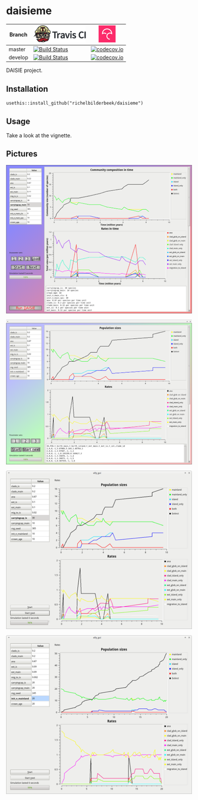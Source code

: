 # daisieme

Branch|[![Travis CI logo](pics/TravisCI.png)](https://travis-ci.org)|[![Codecov logo](pics/Codecov.png)](https://www.codecov.io)
---|---|---
master|[![Build Status](https://travis-ci.org/richelbilderbeek/daisieme.svg?branch=master)](https://travis-ci.org/richelbilderbeek/daisieme) | [![codecov.io](https://codecov.io/github/richelbilderbeek/daisieme/coverage.svg?branch=master)](https://codecov.io/github/richelbilderbeek/daisieme?branch=master)
develop|[![Build Status](https://travis-ci.org/richelbilderbeek/daisieme.svg?branch=develop)](https://travis-ci.org/richelbilderbeek/daisieme) | [![codecov.io](https://codecov.io/github/richelbilderbeek/daisieme/coverage.svg?branch=develop)](https://codecov.io/github/richelbilderbeek/daisieme?branch=develop)

DAISIE project.

## Installation

```
usethis::install_github("richelbilderbeek/daisieme")
```

## Usage

Take a look at the vignette.

## Pictures

![](pics/elly_gui_4.png)

![](pics/elly_gui_3.png)

![](pics/elly_gui_2.png)

![](pics/elly_gui_1.png)
